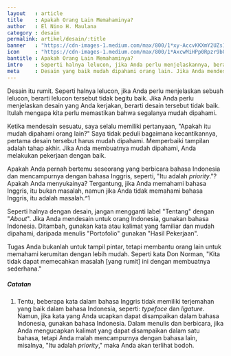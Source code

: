 ```yaml
---
layout   : article
title    : Apakah Orang Lain Memahaminya?
author   : El Nino H. Maulana
category : desain
permalink: artikel/desain/:title
banner   : "https://cdn-images-1.medium.com/max/800/1*xy-AccvKKXmY2UZs1vKAuA.png"
icon     : "https://cdn-images-1.medium.com/max/800/1*AxcwMiHPp0Rpzr9b05WeIw.png"
bantitle : Apakah Orang Lain Memahaminya?
intro    : Seperti halnya lelucon, jika Anda perlu menjelaskannya, berarti lelucon tersebut tidak begitu baik. Jika Anda perlu menjelaskan desain yang Anda kerjakan, berarti desain tersebut tidak baik.
meta     : Desain yang baik mudah dipahami orang lain. Jika Anda mendesain sesuatu yang mudah dipahami, Anda melakukan pekerjaan dengan baik.
---
```


Desain itu rumit. Seperti halnya lelucon, jika Anda perlu menjelaskan sebuah lelucon, berarti lelucon tersebut tidak begitu baik. Jika Anda perlu menjelaskan desain yang Anda kerjakan, berarti desain tersebut tidak baik. Itulah mengapa kita perlu memastikan bahwa segalanya mudah dipahami.

Ketika mendesain sesuatu, saya selalu memiliki pertanyaan, "Apakah itu mudah dipahami orang lain?" Saya tidak peduli bagaimana kecantikannya, pertama desain tersebut harus mudah dipahami. Memperbaiki tampilan adalah tahap akhir. Jika Anda membuatnya mudah dipahami, Anda melakukan pekerjaan dengan baik.

Apakah Anda pernah bertemu seseorang yang berbicara bahasa Indonesia dan mencampurnya dengan bahasa Inggris, seperti, "Itu adalah *priority*."? Apakah Anda menyukainya? Tergantung, jika Anda memahami bahasa Inggris, itu bukan masalah, namun jika Anda tidak memahami bahasa Inggris, itu adalah masalah.^1

Seperti halnya dengan desain, jangan mengganti label "Tentang" dengan "*About*". Jika Anda mendesain untuk orang Indonesia, gunakan bahasa Indonesia. Ditambah, gunakan kata atau kalimat yang familiar dan mudah dipahami, daripada menulis "Portofolio" gunakan "Hasil Pekerjaan".

Tugas Anda bukanlah untuk tampil pintar, tetapi membantu orang lain untuk memahami kerumitan dengan lebih mudah. Seperti kata Don Norman, "Kita tidak dapat memecahkan masalah [yang rumit] ini dengan membuatnya sederhana."

##### Catatan

1. Tentu, beberapa kata dalam bahasa Inggris tidak memiliki terjemahan yang baik dalam bahasa Indonesia, seperti: *typeface* dan *ligature*. Namun, jika kata yang Anda ucapkan dapat disampaikan dalam bahasa Indonesia, gunakan bahasa Indonesia. Dalam menulis dan berbicara, jika Anda mengucapkan kalimat yang dapat disampaikan dalam satu bahasa, tetapi Anda malah mencampurnya dengan bahasa lain, misalnya, "Itu adalah *priority*," maka Anda akan terlihat bodoh.
